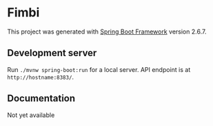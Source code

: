 # Fimbi

This project was generated with [Spring Boot Framework](https://spring.io/projects/spring-boot) version 2.6.7.

## Development server

Run `./mvnw spring-boot:run` for a local server. API endpoint is at `http://hostname:8383/`.

## Documentation

Not yet available
